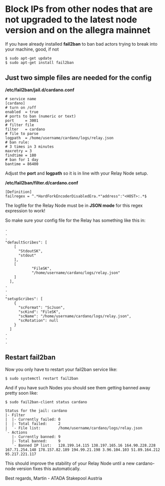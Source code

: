 # Block IPs from other nodes that are not upgraded to the latest node version and on the allegra mainnet

If you have already installed **fail2ban** to ban bad actors trying to break into your machine, good, if not

``` console
$ sudo apt-get update
$ sudo apt-get install fail2ban
``` 

## Just two simple files are needed for the config

**/etc/fail2ban/jail.d/cardano.conf**
``` console
# service name
[cardano]
# turn on /off
enabled  = true
# ports to ban (numeric or text)
port     = 3001
# filter file
filter   = cardano
# file to parse
logpath  = /home/username/cardano/logs/relay.json
# ban rule:
# 3 times in 3 minutes
maxretry = 3
findtime = 180
# ban for 1 day
bantime = 86400
```

Adjust the **port** and **logpath** so it is in line with your Relay Node setup.

**/etc/fail2ban/filter.d/cardano.conf**
``` console
[Definition]
failregex = ^.*HardForkEncoderDisabledEra.*"address":"<HOST>:.*$
```

The logfile for the Relay Node must be in **JSON mode** for this regex expression to work!

So make sure your config file for the Relay has something like this in:
``` console
.
.
.
"defaultScribes": [
    [
      "StdoutSK",
      "stdout"
    ],
    [
            "FileSK",
            "/home/username/cardano/logs/relay.json"
    ]
  ],
.
.
.
"setupScribes": [
    {
      "scFormat": "ScJson",
      "scKind": "FileSK",
      "scName": "/home/username/cardano/logs/relay.json",
      "scRotation": null
    }
  ]
.
.
.
```

## Restart fail2ban

Now you only have to restart your fail2ban service like:
``` console
$ sudo systemctl restart fail2ban
```

And if you have such Nodes you should see them getting banned away pretty soon like:
``` console
$ sudo fail2ban-client status cardano

Status for the jail: cardano
|- Filter
|  |- Currently failed: 0
|  |- Total failed:     2
|  `- File list:        /home/username/cardano/logs/relay.json
`- Actions
   |- Currently banned: 9
   |- Total banned:     9
   `- Banned IP list:   128.199.14.115 138.197.165.16 164.90.228.228 167.71.254.148 178.157.82.189 194.99.21.198 3.96.104.103 51.89.164.212 95.217.221.117
```

This should improve the stability of your Relay Node until a new cardano-node version fixes this automatically.

Best regards, Martin - ATADA Stakepool Austria
